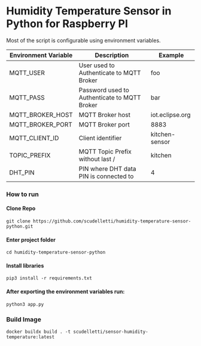 # Humidity Temperature Sensor in Python for Raspberry PI

Most of the script is configurable using environment variables.

| Environment Variable | Description                                  | Example             |
|----------------------|----------------------------------------------|---------------------|
| MQTT_USER            | User used to Authenticate to MQTT Broker     | foo                 |
| MQTT_PASS            | Password used to Authenticate to MQTT Broker | bar                 |
| MQTT_BROKER_HOST     | MQTT Broker host                             | iot.eclipse.org     |
| MQTT_BROKER_PORT     | MQTT Broker port                             | 8883                |
| MQTT_CLIENT_ID       | Client identifier                            | kitchen-sensor      |
| TOPIC_PREFIX         | MQTT Topic Prefix without last /             | kitchen             |
| DHT_PIN              | PIN where DHT data PIN is connected to       | 4                   |

### How to run
#### Clone Repo
`git clone https://github.com/scudelletti/humidity-temperature-sensor-python.git`

#### Enter project folder
`cd humidity-temperature-sensor-python`

#### Install libraries
`pip3 install -r requirements.txt`

#### After exporting the environment variables run:
`python3 app.py`

### Build Image
`docker buildx build . -t scudelletti/sensor-humidity-temperature:latest`
